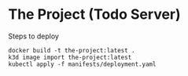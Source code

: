# The Project (Todo Server)

Steps to deploy

```
docker build -t the-project:latest .
k3d image import the-project:latest
kubectl apply -f manifests/deployment.yaml
```
